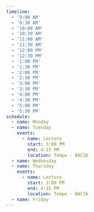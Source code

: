 ```yaml
---
timeline:
  - '9:00 AM'
  - '9:30 AM'
  - '10:00 AM'
  - '10:30 AM'
  - '11:00 AM'
  - '11:30 AM'
  - '12:00 PM'
  - '12:30 PM'
  - '1:00 PM'
  - '1:30 PM'
  - '2:00 PM'
  - '2:30 PM'
  - '3:00 PM'
  - '3:30 PM'
  - '4:00 PM'
  - '4:30 PM'
  - '5:00 PM'
  - '5:30 PM'
schedule:
  - name: Monday 
  - name: Tuesday
    events:
      - name: Lecture
        start: 3:00 PM
        end: 4:15 PM
        location: Tempe - BAC16
  - name: Wednesday
  - name: Thursday
    events:
      - name: Lecture
        start: 3:00 PM
        end: 4:15 PM
        location: Tempe - BAC16
  - name: Friday
---
```

